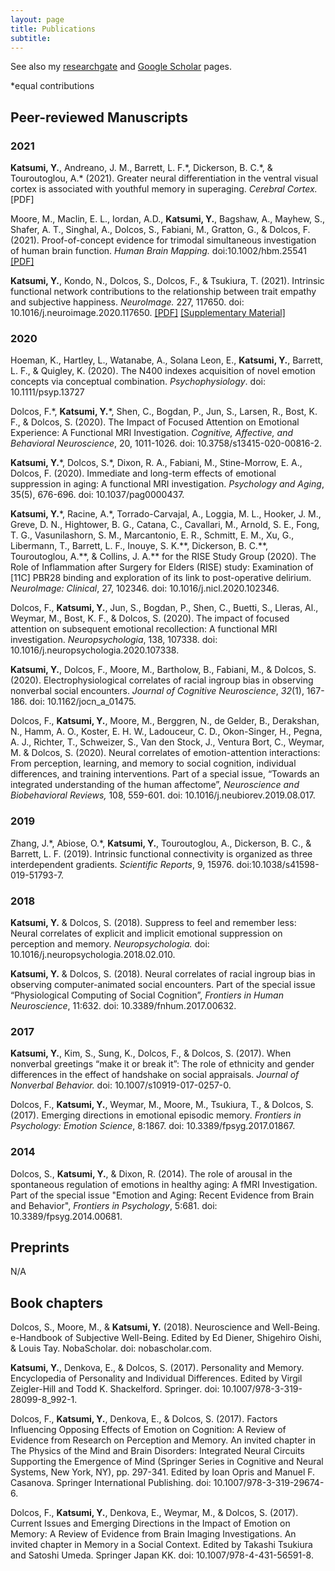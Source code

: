 ```yaml
---
layout: page
title: Publications
subtitle: 
---
```


See also my [researchgate][rg] and [Google Scholar][scholar] pages.

\*equal contributions

## Peer-reviewed Manuscripts
### 2021

**Katsumi, Y.**, Andreano, J. M., Barrett, L. F.\*, Dickerson, B. C.\*, & Touroutoglou, A.\* (2021). Greater neural differentiation in the ventral visual cortex is associated with youthful memory in superaging. _Cerebral Cortex._ \[PDF\]

Moore, M., Maclin, E. L., Iordan, A.D., **Katsumi, Y.**, Bagshaw, A., Mayhew, S., Shafer, A. T., Singhal, A., Dolcos, S., Fabiani, M., Gratton, G., & Dolcos, F.  (2021). Proof-of-concept evidence for trimodal simultaneous investigation of human brain function. _Human Brain Mapping._ doi:10.1002/hbm.25541 [\[PDF\]](https://www.dropbox.com/s/h9jd5e25orhq4dd/Moore_etal_2021_HBM.pdf?dl=0)

**Katsumi, Y.**, Kondo, N., Dolcos, S., Dolcos, F., & Tsukiura, T. (2021). Intrinsic functional network contributions to the relationship between trait empathy and subjective happiness. _NeuroImage._ 227, 117650. doi: 10.1016/j.neuroimage.2020.117650. [\[PDF\]](https://www.dropbox.com/s/ei8ti6qka41tq81/Katsumi_etal_2020_NeuroImage.pdf?dl=0) [\[Supplementary Material\]](https://www.dropbox.com/s/tdss9axt5oqghh1/Katsumi_etal_2020_NeuroImage_SM.pdf?dl=0)

### 2020
Hoeman, K., Hartley, L., Watanabe, A., Solana Leon, E., **Katsumi, Y.**, Barrett, L. F., & Quigley, K. (2020). The N400 indexes acquisition of novel emotion concepts via conceptual combination. _Psychophysiology_. doi: 10.1111/psyp.13727

Dolcos, F.\*, **Katsumi, Y.**\*, Shen, C., Bogdan, P., Jun, S., Larsen, R., Bost, K. F., & Dolcos, S. (2020). The Impact of Focused Attention on Emotional Experience: A Functional MRI Investigation. _Cognitive, Affective, and Behavioral Neuroscience_, 20, 1011-1026. doi: 10.3758/s13415-020-00816-2.

**Katsumi, Y.**\*, Dolcos, S.\*, Dixon, R. A., Fabiani, M., Stine-Morrow, E. A., Dolcos, F. (2020). Immediate and long-term effects of emotional suppression in aging: A functional MRI investigation. _Psychology and Aging_, 35(5), 676-696. doi: 10.1037/pag0000437.

**Katsumi, Y.**\*, Racine, A.\*, Torrado-Carvajal, A., Loggia, M. L., Hooker, J. M., Greve, D. N., Hightower, B. G., Catana, C., Cavallari, M., Arnold, S. E., Fong, T. G., Vasunilashorn, S. M., Marcantonio, E. R., Schmitt, E. M., Xu, G., Libermann, T., Barrett, L. F., Inouye, S. K.\*\*, Dickerson, B. C.\*\*, Touroutoglou, A.\*\*, & Collins, J. A.\*\* for the RISE Study Group (2020). The Role of Inflammation after Surgery for Elders (RISE) study: Examination of \[11C\] PBR28 binding and exploration of its link to post-operative delirium. _NeuroImage: Clinical_, 27, 102346. doi: 10.1016/j.nicl.2020.102346.   

Dolcos, F., **Katsumi, Y.**, Jun, S., Bogdan, P., Shen, C., Buetti, S., Lleras, Al., Weymar, M., Bost, K. F., & Dolcos, S. (2020). The impact of focused attention on subsequent emotional recollection: A functional MRI investigation. _Neuropsychologia_, 138, 107338. doi: 10.1016/j.neuropsychologia.2020.107338.

**Katsumi, Y.**, Dolcos, F., Moore, M., Bartholow, B., Fabiani, M., & Dolcos, S. (2020). Electrophysiological correlates of racial ingroup bias in observing nonverbal social encounters. _Journal of Cognitive Neuroscience_, _32_(1), 167-186. doi: 10.1162/jocn_a_01475. 

Dolcos, F., **Katsumi, Y.**, Moore, M., Berggren, N., de Gelder, B., Derakshan, N., Hamm, A. O., Koster, E. H. W., Ladouceur, C. D., Okon-Singer, H., Pegna, A. J., Richter, T., Schweizer, S., Van den Stock, J., Ventura Bort, C., Weymar, M. & Dolcos, S. (2020). Neural correlates of emotion-attention interactions: From perception, learning, and memory to social cognition, individual differences, and training interventions. Part of a special issue, “Towards an integrated understanding of the human affectome”, _Neuroscience and Biobehavioral Reviews,_ 108, 559-601. doi: 10.1016/j.neubiorev.2019.08.017.

### 2019
Zhang, J.\*, Abiose, O.\*, **Katsumi, Y.**, Touroutoglou, A., Dickerson, B. C., & Barrett, L. F. (2019). Intrinsic functional connectivity is organized as three interdependent gradients. _Scientific Reports_, 9, 15976. doi:10.1038/s41598-019-51793-7.

### 2018
**Katsumi, Y.** & Dolcos, S. (2018). Suppress to feel and remember less: Neural correlates of explicit and implicit emotional suppression on perception and memory. _Neuropsychologia._ doi: 10.1016/j.neuropsychologia.2018.02.010.

**Katsumi, Y.** & Dolcos, S. (2018). Neural correlates of racial ingroup bias in observing computer-animated social encounters. Part of the special issue “Physiological Computing of Social Cognition”, _Frontiers in Human Neuroscience_, 11:632. doi: 10.3389/fnhum.2017.00632.

### 2017
**Katsumi, Y.**, Kim, S., Sung, K., Dolcos, F., & Dolcos, S. (2017). When nonverbal greetings “make it or break it”: The role of ethnicity and gender differences in the effect of handshake on social appraisals. _Journal of Nonverbal Behavior._ doi: 10.1007/s10919-017-0257-0.

Dolcos, F., **Katsumi, Y.**, Weymar, M., Moore, M., Tsukiura, T., & Dolcos, S. (2017). Emerging directions in emotional episodic memory. _Frontiers in Psychology: Emotion Science_, 8:1867. doi: 10.3389/fpsyg.2017.01867.

### 2014
Dolcos, S., **Katsumi, Y.**, & Dixon, R. (2014). The role of arousal in the spontaneous regulation of emotions in healthy aging: A fMRI Investigation. Part of the special issue "Emotion and Aging: Recent Evidence from Brain and Behavior", _Frontiers in Psychology_, 5:681. doi: 10.3389/fpsyg.2014.00681.

## Preprints
N/A

## Book chapters
Dolcos, S., Moore, M., & **Katsumi, Y.** (2018). Neuroscience and Well-Being. e-Handbook of Subjective Well-Being. Edited by Ed Diener, Shigehiro Oishi, & Louis Tay. NobaScholar. doi: nobascholar.com.

**Katsumi, Y.**, Denkova, E., & Dolcos, S. (2017). Personality and Memory. Encyclopedia of Personality and Individual Differences. Edited by Virgil Zeigler-Hill and Todd K. Shackelford. Springer. doi: 10.1007/978-3-319-28099-8_992-1.

Dolcos, F., **Katsumi, Y.**, Denkova, E., & Dolcos, S. (2017). Factors Influencing Opposing Effects of Emotion on Cognition: A Review of Evidence from Research on Perception and Memory. An invited chapter in The Physics of the Mind and Brain Disorders: Integrated Neural Circuits Supporting the Emergence of Mind (Springer Series in Cognitive and Neural Systems, New York, NY), pp. 297-341. Edited by Ioan Opris and Manuel F. Casanova. Springer International Publishing. doi: 10.1007/978-3-319-29674-6.

Dolcos, F., **Katsumi, Y.**, Denkova, E., Weymar, M., & Dolcos, S. (2017). Current Issues and Emerging Directions in the Impact of Emotion on Memory: A Review of Evidence from Brain Imaging Investigations. An invited chapter in Memory in a Social Context. Edited by Takashi Tsukiura and Satoshi Umeda. Springer Japan KK. doi: 10.1007/978-4-431-56591-8.




[rg]: https://www.researchgate.net/profile/Yuta-Katsumi
[scholar]: https://scholar.google.com/citations?user=t8A5RBoAAAAJ&hl=en
